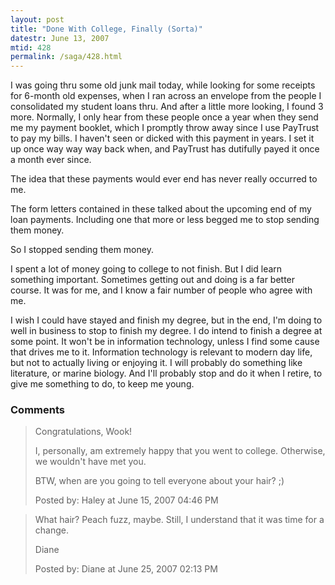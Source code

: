 ```yaml
---
layout: post
title: "Done With College, Finally (Sorta)"
datestr: June 13, 2007
mtid: 428
permalink: /saga/428.html
---
```


I was going thru some old junk mail today, while looking for some receipts for 6-month old expenses, when I ran across an envelope from the people I consolidated my student loans thru.  And after a little more looking, I found 3 more.  Normally, I only hear from these people once a year when they send me my payment booklet, which I promptly throw away since I use PayTrust to pay my bills.  I haven't seen or dicked with this payment in years.  I set it up once way way way back when, and PayTrust has dutifully payed it once a month ever since.

The idea that these payments would ever end has never really occurred to me.

The form letters contained in these talked about the upcoming end of my loan payments.  Including one that more or less begged me to stop sending them money.

So I stopped sending them money.

I spent a lot of money going to college to not finish.  But I did learn something important.  Sometimes getting out and doing is a far better course.  It was for me, and I know a fair number of people who agree with me.

I wish I could have stayed and finish my degree, but in the end, I'm doing to well in business to stop to finish my degree.  I do intend to finish a degree at some point.  It won't be in information technology, unless I find some cause that drives me to it.  Information technology is relevant to modern day life, but not to actually living or enjoying it.  I will probably do something like literature, or marine biology.  And I'll probably stop and do it when I retire, to give me something to do, to keep me young.

### Comments

<blockquote>
Congratulations, Wook!

I, personally, am extremely happy that you went to college. Otherwise, we wouldn't have met you.

BTW, when are you going to tell everyone about your hair?  ;)
<div class="comment-meta">Posted by: Haley at June 15, 2007 04:46 PM</div> </blockquote>

<blockquote>
What hair? Peach fuzz, maybe. Still, I understand that it was time for a change.

Diane
<div class="comment-meta">Posted by: Diane at June 25, 2007 02:13 PM</div> </blockquote>


